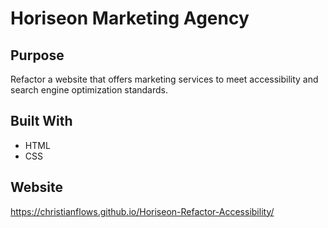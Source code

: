# Horiseon Marketing Agency

## Purpose
Refactor a website that offers marketing services to meet accessibility and search engine optimization standards.

## Built With
* HTML
* CSS

## Website
https://christianflows.github.io/Horiseon-Refactor-Accessibility/
